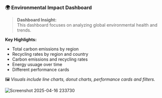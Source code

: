 ### 🌍 Environmental Impact Dashboard

> **Dashboard Insight:**  
This dashboard focuses on analyzing global environmental health and trends.

**Key Highlights:**
- Total carbon emissions by region
- Recycling rates by region and country
- Carbon emissions and recycling rates
- Energy usuage over time
- Different performance cards
  
🖼️ *Visuals include line charts, donut charts, performance cards and filters.*

![Screenshot 2025-04-16 233730](https://github.com/user-attachments/assets/0c79e7f7-211b-48e5-8f25-6c40f3ced736)
